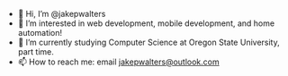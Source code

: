 - 👋 Hi, I’m @jakepwalters
- 👀 I’m interested in web development, mobile development, and home automation!
- 🌱 I’m currently studying Computer Science at Oregon State University, part time.
- 📫 How to reach me: email jakepwalters@outlook.com

